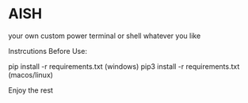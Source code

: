 # AISH
your own custom power terminal or shell whatever you like 

Instrcutions Before Use:

pip install -r requirements.txt (windows)
pip3 install -r requirements.txt (macos/linux)

Enjoy the rest
